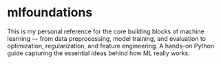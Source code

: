 # mlfoundations
This is my personal reference for the core building blocks of machine learning — from data preprocessing, model training, and evaluation to optimization, regularization, and feature engineering. A hands-on Python guide capturing the essential ideas behind how ML really works.
